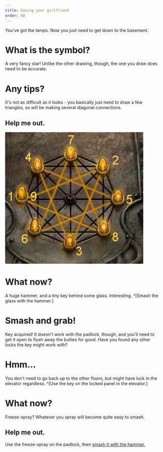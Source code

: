 ```yaml
---
title: Saving your girlfriend
order: 60
---
```


You've got the lamps. Now you just need to get down to the basement.

# What is the symbol?
A very fancy star! Unlike the other drawing, though, the one you draw does need to be accurate.

# Any tips?
It's not as difficult as it looks - you basically just need to draw a few triangles, so will be making several diagonal connections.

## Help me out.
![fancy elevator second annotated solution](fancyelevator2.jpg)

# What now?
A huge hammer, and a tiny key behind some glass. Interesting. ^[Smash the glass with the hammer.]

# Smash and grab!
Key acquired! It doesn't work with the padlock, though, and you'll need to get it open to flush away the bullies for good. Have you found any other locks the key might work with?

# Hmm...
You don't need to go back up to the other floors, but might have luck in the elevator regardless. ^[Use the key on the locked panel in the elevator.]

# What now?
Freeze-spray? Whatever you spray will become quite easy to smash.

## Help me out.
Use the freeze-spray on the padlock, then [smash it with the hammer.](dome)
